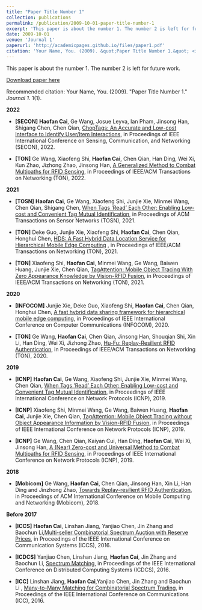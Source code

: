 ```yaml
---
title: "Paper Title Number 1"
collection: publications
permalink: /publication/2009-10-01-paper-title-number-1
excerpt: 'This paper is about the number 1. The number 2 is left for future work.'
date: 2009-10-01
venue: 'Journal 1'
paperurl: 'http://academicpages.github.io/files/paper1.pdf'
citation: 'Your Name, You. (2009). &quot;Paper Title Number 1.&quot; <i>Journal 1</i>. 1(1).'
---
```

This paper is about the number 1. The number 2 is left for future work.

[Download paper here](http://academicpages.github.io/files/paper1.pdf)

Recommended citation: Your Name, You. (2009). "Paper Title Number 1." <i>Journal 1</i>. 1(1).

**2022**

- **[SECON]** **Haofan Cai**, Ge Wang, Josue Leyva, Ian Pham, Jinsong Han, Shigang Chen, Chen Qian, [ChopTags: An Accurate and Low-cost Interface to Identify User/Item Interactions](https://ieeexplore.ieee.org/document/9918168), in Proceedings of IEEE International Conference on Sensing, Communication, and Networking (SECON), 2022.

- **[TON]** Ge Wang, Xiaofeng Shi, **Haofan Cai**, Chen Qian, Han Ding, Wei Xi, Kun Zhao, Jizhong Zhao, Jinsong Han, [A Generalized Method to Combat Multipaths for RFID Sensing](https://ieeexplore.ieee.org/document/9837885), in Proceedings of IEEE/ACM Transactions on Networking (TON), 2022.

**2021**

- **[TOSN]** **Haofan Cai**, Ge Wang, Xiaofeng Shi, Junjie Xie, Minmei Wang, Chen Qian, Shigang Chen, [When Tags ’Read’ Each Other: Enabling Low-cost and Convenient Tag Mutual Identification](https://dl.acm.org/doi/full/10.1145/3494541), in Proceedings of ACM Transactions on Sensor Networks (TOSN), 2021.

- **[TON]** Deke Guo, Junjie Xie, Xiaofeng Shi, **Haofan Cai**, Chen Qian, Honghui Chen, [HDS: A Fast Hybrid Data Location Service for Hierarchical Mobile Edge Computing](https://ieeexplore.ieee.org/document/9360509) , in Proceedings of IEEE/ACM Transactions on Networking (TON), 2021.
  
- **[TON]** Xiaofeng Shi, **Haofan Cai**, Minmei Wang, Ge Wang, Baiwen Huang, Junjie Xie, Chen Qian, [TagAttention: Mobile Object Tracing With Zero Appearance Knowledge by Vision-RFID Fusion](https://dl.acm.org/doi/10.1109/TNET.2021.3052805), in Proceedings of IEEE/ACM Transactions on Networking (TON), 2021.

**2020**
  
- **[INFOCOM]** Junjie Xie, Deke Guo, Xiaofeng Shi, **Haofan Cai**, Chen Qian, Honghui Chen, [A fast hybrid data sharing framework for hierarchical mobile edge computing](https://ieeexplore.ieee.org/document/9155502), in Proceedings of IEEE International Conference on Computer Communications (INFOCOM), 2020.

- **[TON]** Ge Wang, **Haofan Cai**, Chen Qian, Jinsong Han, Shouqian Shi, Xin Li, Han Ding, Wei Xi, Jizhong Zhao, [Hu-Fu: Replay-Resilient RFID Authentication](https://ieeexplore.ieee.org/document/8976218), in Proceedings of IEEE/ACM Transactions on Networking (TON), 2020.
  
**2019**

- **[ICNP]** **Haofan Cai**, Ge Wang, Xiaofeng Shi, Junjie Xie, Minmei Wang, Chen Qian, [When Tags ’Read’ Each Other: Enabling Low-cost and Convenient Tag Mutual Identification](https://ieeexplore.ieee.org/document/8888074), in Proceedings of IEEE International Conference on Network Protocols (ICNP), 2019.
  
- **[ICNP]** Xiaofeng Shi, Minmei Wang, Ge Wang, Baiwen Huang, **Haofan Cai**, Junjie Xie, Chen Qian, [TagAttention: Mobile Object Tracing without Object Appearance Information by Vision-RFID Fusion](https://ieeexplore.ieee.org/abstract/document/8888149), in Proceedings of IEEE International Conference on Network Protocols (ICNP), 2019.
  
- **[ICNP]** Ge Wang, Chen Qian, Kaiyan Cui, Han Ding, **Haofan Cai**, Wei Xi, Jinsong Han, [A (Near) Zero-cost and Universal Method to Combat Multipaths for RFID Sensing](https://ieeexplore.ieee.org/document/8888143), in Proceedings of IEEE International Conference on Network Protocols (ICNP), 2019.

**2018**

- **[Mobicom]** Ge Wang, **Haofan Cai**, Chen Qian, Jinsong Han, Xin Li, Han Ding and Jinzhong Zhao, [Towards Replay-resilient RFID Authentication](https://dl.acm.org/doi/10.1145/3241539.3241541), in Proceedings of ACM International Conference on Mobile Computing and Networking (Mobicom), 2018.

**Before 2017**

- **[ICCS]** **Haofan Cai**, Linshan Jiang, Yanjiao Chen, Jin Zhang and Baochun Li,[Multi-seller Combinatorial Spectrum Auction with Reserve Prices](https://ieeexplore.ieee.org/document/7833588), in Proceedings of the IEEE International Conference on Communication Systems (ICCS), 2016.
  
- **[ICDCS]** Yanjiao Chen, Linshan Jiang, **Haofan Cai**, Jin Zhang and Baochun Li, [Spectrum Matching](https://ieeexplore.ieee.org/document/7536557), in Proceedings of the IEEE International Conference on Distributed Computing Systems (ICDCS), 2016.
  
- **[ICC]** Linshan Jiang, **Haofan Cai**,Yanjiao Chen, Jin Zhang and Baochun Li , [Many-to-Many Matching for Combinatorial Spectrum Trading](https://ieeexplore.ieee.org/document/7511434), in Proceedings of the IEEE International Conference on Communications (ICC), 2016.

